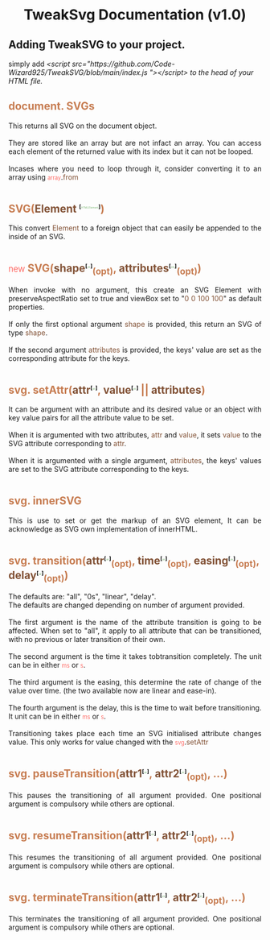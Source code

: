 
 <body>
    <h1 style="text-align: center">TweakSvg Documentation (v1.0)</h1>
    <h2> Adding TweakSVG to your project.</h2>
    <p> simply add <i>&lt;script src=&quot;https://github.com/Code-Wizard925/TweakSVG/blob/main/index.js &quot;&gt;&lt;/script&gt; to the head of your HTML file.</p>
    <h2 style="color: #c77d52;"></i> document. SVGs</h2>
    <p style="text-align: justify;margin-block-end: 3em;">This returns all SVG on the document object.<br/><br/> They are stored like an array but are not infact an array. You can access each element of the returned value with its index but it can not be looped.<br/><br/> Incases where you need to loop through it, consider converting it to an array using <span style="color: #ff423b;font-weight: 300;font-size: 0.8em;">array</span>.<span style="color: #825236;">from</span></p>
    <h2 style="color: #c77d52;">SVG(<span style="color: #825236;">Element</span> <sup style="color: #000;font-size: .5em;">[<span style="color: #55a04b;font-weight: 300;font-size: .5em;">HTMLElement</span>]</sup>)</h2>
    <p style="text-align: justify;margin-block-end: 3em;">This convert <span style="color: #825236;">Element</span> to a foreign object that can easily be appended to the inside of an SVG.</p>
      <h2 style="color: #c77d52;"><span style="color: #ff423b;font-weight: 300;font-size: 0.8em;">new</span> SVG(<span style="color: #825236;">shape</span><sup style="color: #000;font-size: .5em;">[<span style="color: #55a04b;font-weight: 300;font-size: .5em;">str</span>]</sup><sub>(opt)</sub>, <span style="color: #825236;">attributes</span><sup style="color: #000;font-size: .5em;">[<span style="color: #55a04b;font-weight: 300;font-size: .5em;">obj</span>]</sup><sub>(opt)</sub>)</h2>
      <p style="text-align: justify;margin-block-end: 3em;">When invoke with no argument, this create an SVG Element with preserveAspectRatio set to true and viewBox set to &quot;<span style="color: #825236;">0 0 100 100</span>&quot; as default properties.<br/><br/>
      If only the first optional argument <span style="color: #825236;">shape</span> is provided,  this return an SVG of type <span style="color: #825236;">shape</span>.
      <br/><br/>
      If the second argument <span style="color: #825236;">attributes</span> is provided, the keys' value are set as the corresponding attribute for the keys.</p>
      <h2 style="color: #c77d52;">svg. setAttr(<span style="color: #825236;">attr</span><sup style="color: #000;font-size: .5em;">[<span style="color: #55a04b;font-weight: 300;font-size: .5em;">str</span>]</sup>, <span style="color: #825236;">value</span><sup style="color: #000;font-size: .5em;">[<span style="color: #55a04b;font-weight: 300;font-size: .5em;">str</span>]</sup> || <span style="color: #825236;">attributes</span>) </h2>
      <p style="text-align: justify;margin-block-end: 3em;">It can be argument with an attribute and its desired value or an object with key value pairs for all the attribute value to be set.<br/><br/> When it is argumented with two attributes, <span style="color: #825236;">attr</span> and <span style="color: #825236;">value</span>, it sets <span style="color: #825236;">value</span> to the SVG attribute corresponding to <span style="color: #825236;">attr</span>.<br/><br/>
      When it is argumented with a single argument, <span style="color: #825236;">attributes</span>, the keys' values are set to the SVG attribute corresponding to the keys.
      </p>
      <h2 style="color: #c77d52;">svg. innerSVG</h2>
      <p style="text-align: justify;margin-block-end: 3em;">This is use to set or get the markup of an SVG element, It can be acknowledge as SVG own implementation of innerHTML.</p>
      <h2 style="color: #c77d52;">svg. transition(<span style="color: #825236;">attr<sup style="color: #000;font-size: .5em;">[<span style="color: #55a04b;font-weight: 300;font-size: .5em;">str</span>]</sup></span><sub>(opt)</sub>, <span style="color: #825236;">time<sup style="color: #000;font-size: .5em;">[<span style="color: #55a04b;font-weight: 300;font-size: .5em;">str</span>]</sup></span><sub>(opt)</sub>, <span style="color: #825236;">easing<sup style="color: #000;font-size: .5em;">[<span style="color: #55a04b;font-weight: 300;font-size: .5em;">str</span>]</sup></span><sub>(opt)</sub>, <span style="color: #825236;">delay<sup style="color: #000;font-size: .5em;">[<span style="color: #55a04b;font-weight: 300;font-size: .5em;">str</span>]</sup></span><sub>(opt)</sub>)</h2>
      <p style="text-align: justify;margin-block-end: 3em;">The defaults are: &quot;all&quot;, &quot;0s&quot;, &quot;linear&quot;, &quot;delay&quot;.<br/>
      The defaults are changed depending on number of argument provided.<br/><br/>
      The first argument is the name of the attribute transition is going to be affected. When set to &quot;all&quot;, it apply to all attribute that can be transitioned, with no previous or later transition of their own.<br/><br/>
      The second argument is the time it takes tobtransition completely. The unit can be in either <span style="color: #ff423b;font-weight: 300;font-size: 0.8em;">ms</span> or <span style="color: #ff423b;font-weight: 300;font-size: 0.8em;">s</span>.<br/><br/>
      The third argument is the easing, this determine the rate of change of the value over time. (the two available now are linear and ease-in).<br/><br/>
      The fourth argument is the delay, this is the time to wait before transitioning. It unit can be in either <span style="color: #ff423b;font-weight: 300;font-size: 0.8em;">ms</span> or <span style="color: #ff423b;font-weight: 300;font-size: 0.8em;">s</span>.<br/><br/>
      Transitioning takes place each time an SVG initialised attribute changes value. This only works for value changed with the <span style="color: #ff423b;font-weight: 300;font-size: 0.8em;">svg</span>.<span style="color: #825236;">setAttr</span>
      </p>
      <h2 style="color: #c77d52;">svg. pauseTransition(<span style="color: #825236;">attr1<sup style="color: #000;font-size: .5em;">[<span style="color: #55a04b;font-weight: 300;font-size: .5em;">str</span>]</sup></span>, <span style="color: #825236;">attr2<sup style="color: #000;font-size: .5em;">[<span style="color: #55a04b;font-weight: 300;font-size: .5em;">str</span>]</sup></span><sub>(opt)</sub>, ...)</h2>
      <p style="text-align: justify;margin-block-end: 3em;">
        This pauses the transitioning of all argument provided. One positional argument is compulsory while others are optional.
      </p>
      <h2 style="color: #c77d52;">svg. resumeTransition(<span style="color: #825236;">attr1<sup style="color: #000;font-size: .5em;">[<span style="color: #55a04b;font-weight: 300;font-size: .5em;">str</span>]</sup></span>, <span style="color: #825236;">attr2<sup style="color: #000;font-size: .5em;">[<span style="color: #55a04b;font-weight: 300;font-size: .5em;">str</span>]</sup></span><sub>(opt)</sub>, ...)</h2>
      <p style="text-align: justify;margin-block-end: 3em;">
        This resumes the transitioning of all argument provided. One positional argument is compulsory while others are optional.
      </p>
      <h2 style="color: #c77d52;">svg. terminateTransition(<span style="color: #825236;">attr1<sup style="color: #000;font-size: .5em;">[<span style="color: #55a04b;font-weight: 300;font-size: .5em;">str</span>]</sup></span>, <span style="color: #825236;">attr2<sup style="color: #000;font-size: .5em;">[<span style="color: #55a04b;font-weight: 300;font-size: .5em;">str</span>]</sup></span><sub>(opt)</sub>, ...)</h2>
      <p style="text-align: justify;margin-block-end: 3em;">
        This terminates the transitioning of all argument provided. One positional argument is compulsory while others are optional.
      </p>
 </body>
